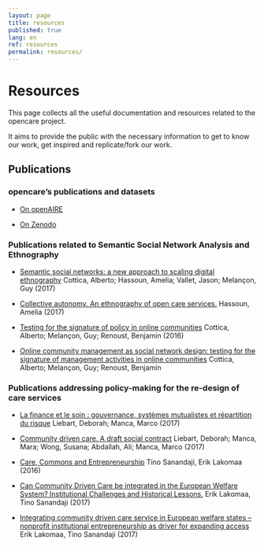 ```yaml
---
layout: page
title: resources
published: true
lang: en
ref: resources
permalink: resources/
---
```


# Resources

This page collects all the useful documentation and resources related to the opencare project.

It aims to provide the public with the necessary information to get to know our work, get inspired and replicate/fork our work.

## Publications

### opencare’s publications and datasets

* [On openAIRE](https://www.openaire.eu/search/project?projectId=corda__h2020::b596acdfc425a4be660b34c3c06bec33)

* [On Zenodo](https://zenodo.org/search?page=1&size=20&q=opencare)

### Publications related to Semantic Social Network Analysis and Ethnography

* [Semantic social networks: a new approach to scaling digital ethnography](https://zenodo.org/record/1059029#.WoroJ6jOWUk) Cottica, Alberto; Hassoun, Amelia; Vallet, Jason; Melançon, Guy (2017)

* [Collective autonomy. An ethnography of open care services.](https://zenodo.org/record/1123467#.WoroSqjOWUk) Hassoun, Amelia (2017)

* [Testing for the signature of policy in online communities](https://link.springer.com/chapter/10.1007%2F978-3-319-50901-3_4) Cottica, Alberto; Melançon, Guy; Renoust, Benjamin (2016)

* [Online community management as social network design: testing for the signature of management activities in online communities](https://appliednetsci.springeropen.com/articles/10.1007/s41109-017-0049-9) Cottica, Alberto; Melançon, Guy; Renoust, Benjamin

### Publications addressing policy-making for the re-design of care services

* [La finance et le soin : gouvernance, systèmes mutualistes et répartition du risque](https://zenodo.org/record/1066858#.WoromKjOWUk) Liebart, Deborah; Manca, Marco (2017)

* [Community driven care. A draft social contract](https://zenodo.org/record/1161691#.WorotKjOWUk) Liebart, Deborah; Manca, Mara; Wong, Susana; Abdallah, Ali; Manca, Marco (2017)

* [Care, Commons and Entrepreneurship](https://swopec.hhs.se/haechi/abs/haechi2016_002.htm) Tino Sanandaji, Erik Lakomaa (2016)

* [Can Community Driven Care be integrated in the European Welfare System? Institutional Challenges and Historical Lessons.](https://swopec.hhs.se/haechi/abs/haechi2017_003.htm) Erik Lakomaa, Tino Sanandaji (2017)

* [Integrating community driven care service in European welfare states – nonprofit institutional entrepreneurship as driver for expanding access](https://swopec.hhs.se/haechi/abs/haechi2017_005.htm) Erik Lakomaa, Tino Sanandaji (2017)
